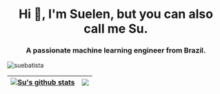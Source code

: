 <h1 align="center">Hi 👋, I'm Suelen, but you can also call me Su.</h1>
<h3 align="center">A passionate machine learning engineer from Brazil.</h3>


<p align="left"> <img src="https://komarev.com/ghpvc/?username=suebatista&label=Profile%20views&color=0e75b6&style=flat" alt="suebatista" /> </p>




| <a href="https://github.com/suebatista/github-readme-stats"><img align="center" src="https://github-readme-stats.vercel.app/api?username=suebatista&show_icons=true&include_all_commits=true&theme=buefy&hide_border=true&rank_icon=github" alt="Su's github stats" /></a> | <a href="https://github.com/suebatista/github-readme-stats"><img align="center" src="https://github-readme-stats.vercel.app/api/top-langs/?username=suebatista&layout=compact&theme=buefy&hide_border=true" /></a> |
| ------------- | ------------- |



